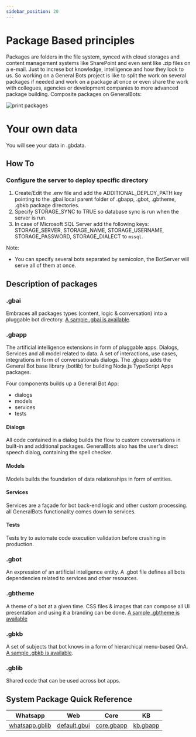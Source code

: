 ```yaml
---
sidebar_position: 20
---
```


# Package Based principles

Packages are folders in the file system, synced with cloud storages and
content management systems like SharePoint and even sent like .zip files on a e-mail.
Just to increse bot knowledge, intelligence and how they look to us. So working on a
General Bots project is like to split the work on several packages if needed and work
on a package at once or even share the work with collegues, agencies or development
companies to more advanced package building. Composite packages on GeneralBots:


![print packages](https://user-images.githubusercontent.com/65977273/94712159-7662fb80-031f-11eb-8217-1c0507bfe5d5.png)

# Your own data

You will see your data in .gbdata.

## How To

### Configure the server to deploy specific directory

1. Create/Edit the .env file and add the ADDITIONAL_DEPLOY_PATH key pointing to the .gbai local parent folder of .gbapp, .gbot, .gbtheme, .gbkb package directories.
2. Specify STORAGE_SYNC to TRUE so database sync is run when the server is run.
3. In case of Microsoft SQL Server add the following keys: STORAGE_SERVER, STORAGE_NAME, STORAGE_USERNAME, STORAGE_PASSWORD, STORAGE_DIALECT to `mssql`.

Note:

- You can specify several bots separated by semicolon, the BotServer will serve all of them at once.

## Description of packages

### .gbai

Embraces all packages types (content, logic & conversation) into a pluggable bot
directory. [A sample .gbai is available](https://github.com/pragmatismo-io/IntranetBotQuickStart.gbai).

### .gbapp

The artificial intelligence extensions in form of pluggable apps. Dialogs,
Services and all model related to data. A set of interactions, use cases,
integrations in form of conversationals dialogs.
The .gbapp adds the General Bot base library (botlib) for building Node.js TypeScript Apps packages.

Four components builds up a General Bot App:

- dialogs
- models
- services
- tests

#### Dialogs

All code contained in a dialog builds the flow to custom conversations in
built-in and additional packages. GeneralBots also has the user's direct speech dialog, containing the spell checker.

#### Models

Models builds the foundation of data relationships in form of entities.

#### Services

Services are a façade for bot back-end logic and other custom processing.
all GeneralBots functionality comes down to services.

#### Tests

Tests try to automate code execution validation before crashing in production.

### .gbot

An expression of an artificial inteligence entity. A .gbot file defines
all bots dependencies related to services and other resources.

### .gbtheme

A theme of a bot at a given time. CSS files & images that can compose all UI
presentation and using it a branding can be done. [A sample .gbtheme is available](https://github.com/pragmatismo-io/Office365.gbtheme)

### .gbkb

A set of subjects that bot knows in a form of hierarchical menu-based QnA. [A sample .gbkb is available](https://github.com/pragmatismo-io/ProjectOnline.gbkb).

### .gblib

Shared code that can be used across bot apps.

## System Package Quick Reference

|Whatsapp|Web|Core|KB|
|----|-----|----|----|
|[whatsapp.gblib](https://github.com/pragmatismo-io/BotServer/tree/master/packages/whatsapp.gblib)|[default.gbui](https://github.com/pragmatismo-io/BotServer/tree/master/packages/default.gbui)|[core.gbapp](https://github.com/pragmatismo-io/BotServer/tree/master/packages/core.gbapp)|[kb.gbapp](https://github.com/pragmatismo-io/BotServer/tree/master/packages/kb.gbapp)|
